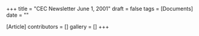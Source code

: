 +++
title = "CEC Newsletter June 1, 2001"
draft = false
tags = [Documents]
date = ""

[Article]
contributors = []
gallery = []
+++